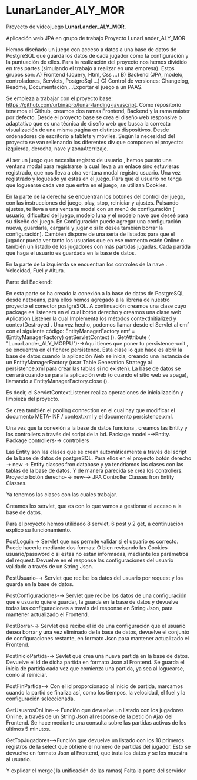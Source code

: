 # LunarLander_ALY_MOR
Proyecto de videojuego **LunarLander_ALY_MOR**.   


Aplicación web JPA en grupo de trabajo
Proyecto LunarLander_ALY_MOR

Hemos diseñado un juego con acceso a datos a una base de datos de PostgreSQL que guarda los datos de cada jugador como la configuración y la puntuación de ellos.
Para la realización del proyecto nos hemos dividido en tres partes (simulando el trabajo  a realizar en una empresa). Estos grupos son:
A) Frontend (Jquery, Html, Css …)
B) Backend (JPA, modelo, controladores, Servlets, PostgreSql ...)
C) Control de versiones: Changelog, Readme, Documentación,...Exportar el juego a un PAAS.

Se empieza a trabajar con el proyecto base: https://github.com/urbinapro/lunar-landing-javascript.
Como repositorio tenemos el Github, creamos dos ramas Frontend, Backend y la rama máster por defecto.
Desde el proyecto base se crea el diseño web responsive o adaptativo que es una técnica de diseño web que busca la correcta visualización de una misma página en distintos dispositivos. Desde ordenadores de escritorio a tablets y móviles. 
Según la necesidad del proyecto se van rellenando los diferentes div que componen el proyecto: izquierda, derecha, nave y zonaAterrizaje. 

Al ser un juego que necesita registro de usuario , hemos puesto una ventana modal para registrarse la cual lleva a un enlace sino estuvieras registrado, que nos lleva a otra ventana modal registro usuario. Una vez registrado y logueado ya estas en el juego.  Para que el usuario no tenga que loguearse cada vez que entra en el juego, se utilizan Cookies.

En la parte de la derecha  se encuentran los botones del control del juego, con las instrucciones del juego, play, stop, reiniciar y ajustes. Pulsando ajustes, te lleva a una ventana modal con un menú de configuración ( usuario, dificultad del juego, modelo luna y el modelo nave que deseé para su diseño del juego. En Configuración puede agregar una configuración nueva, guardarla, cargarla y jugar  o si lo desea también borrar la configuración). Cambien dispone de una seria de listados para que el jugador pueda ver tanto los usuarios que en ese momento estén Online o también un listado de los jugadores con más partidas jugadas.
Cada partida que haga el usuario es guardada en la base de datos.

En la parte de la izquierda se encuentran los controles de la nave . Velocidad, Fuel y Altura. 

Parte del   Backend:

En esta parte se ha creado la  conexión a la base de datos de PostgreSQL desde netbeans, para ellos hemos agregado a  la librería de nuestro proyecto el conector postgreSQL. A continuación creamos una clase cuyo package es listeners en el cual botón derecho y creamos una clase web Aplication Listener la cual Implementa los métodos contextInitialized y contextDestroyed .
Una vez hecho, podemos llamar desde el Servlet al emf con el siguiente código:
EntityManagerFactory emf = (EntityManagerFactory) getServletContext (). GetAttribute ( "LunarLander_ALY_MORPU")-→Aqui tienes que poner tu persistence-unit , se encuentra en el fichero persistence.
Esta clase lo que hace es abrir la base de datos cuando la aplicación Web se inicia, creando una instancia de un EntityManagerFactory (usar Table Generation Strategy al persistence.xml para crear las tablas si no existen). La base de datos se cerrará cuando se para la aplicación web (o cuando el sitio web se apaga), llamando a EntityManagerFactory.close ().

Es decir, el ServletContextListener realiza operaciones de inicialización y limpieza del proyecto. 

Se crea  también el pooling connection en el cual hay que modificar el documento  META-INF / context.xml y el documento persistence.xml. 

Una vez que la conexión a la base de datos funciona , creamos las Entity y los controllers a través del script de la bd.
Package model -→Entity.
Package controllers-→ controllers

Las Entity son las clases que se crean automáticamente a través del script de la base de datos de postgreSQL. Para ellos en el proyecto botón derecho → new → Entity classes fron database y ya tendríamos las clases con las tablas de la base de datos. Y de  manera parecida se crea los controllers. Proyecto  botón derecho-→ new-→ JPA Controller Classes fron Entity Classes.

Ya tenemos las clases con las cuales trabajar.

Creamos los servlet, que es con lo que vamos a gestionar el acceso a la base de datos.

Para el proyecto hemos utilidado 8 servlet, 6 post y 2 get, a continuación explico su funcionamiento.

PostLoguin → Servlet que nos permite validar si el usuario es correcto. Puede hacerlo mediante dos formas: O bien revisando las Cookies usuario/password o si estas no están informadas, mediante los parámetros del request. Devuelve en el response las configuraciones del usuario validado a través de un String Json.

PostUsuario-→ Servlet que recibe los datos del usuario por request y los guarda en la base de datos.

PostConfiguraciones-→ Servlet que recibe los datos de una configuración que e usuario quiere guardar, la guarda en la base de datos y devuelve todas las configuraciones a través del response en String Json,  para mantener actualizado el Frontend.

PostBorrar-→ Servlet que recibe el id de una configuración que el usuario desea borrar y una vez eliminado de la base de datos, devuelve el conjunto de configuraciones restante, en formato Json para mantener actualizado el Frontend.

PostInicioPartida-→ Sevlet que crea una nueva partida en la base de datos. Devuelve el id de dicha partida en formato Json al Frontend.  Se guarda el inicia de partida cada vez que comienza una partida, ya sea al loguearse, como al reiniciar.

PostFinPartida-→ Con el id proporcionado al inicio de partida, marcamos cuando la partid se finaliza así, como los tiempos, la velocidad, el fuel y la configuración seleccionada. 

GetUsuarosOnLine-→ Función que devuelve un listado con los jugadores Online, a través de un String Json al response de la petición Ajax del Frontend. Se hace mediante una consulta sobre las partidas activas de los últimos 5 minutos.

GetTopJugadores-→Función que devuelve un listado con los 10 primeros registros de la select que obtiene el número de partidas del jugador. Esto se devuelve en formato Json al Frontend, que trata los datos y se los muestra al usuario.

Y explicar el merge( la unificación de las ramas)
Falta la parte del servidor